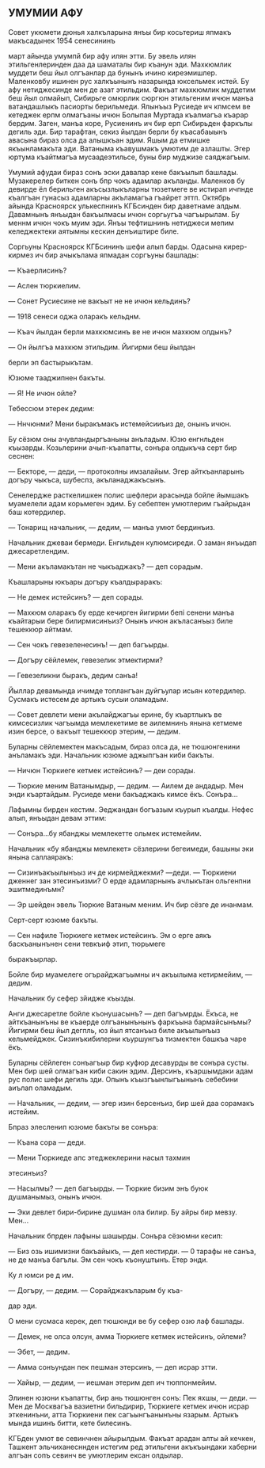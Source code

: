 ## УМУМИИ АФУ

Совет укюмети дюнья халкъларына янъы бир косьтериш япмакъ макъсадынек 1954 сенесининъ

март айында умумпй бир афу илян этти.
Бу эвель илян этильгенлеринден даа да шаматалы бир къанун эди.
Махкюмлик муддети беш йыл олгъанлар да бунынъ ичино киреэмишлер.
Маленковбу ишинен рус халкъынынъ назарында юксельмек истей.
Бу афу нетиджесинде мен де азат этильдим.
Факъат махкюмлик муддетим беш йыл олмайып, Сибирьге омюрлик сюргюн этильгеним ичюн манъа ватандашлыкъ пасиорты берильмеди.
Ялынъыз Русиеде ич кпмсем ве кетеджек ерпм олмагъаны ичюн Болыпая Муртада къалмагъа къарар бердим.
Заген, манъа коре, Русиенинъ ич бир ерп Сибирьден фаркълы дегиль эди.
Бир тарафтан, секиз йылдан берли бу къасабаыынъ авасына бираз олса да алышкъан эдим.
Яшым да етмишке якъынламакъта эди.
Ватаныма къавушмакъ умютим де азлашты.
Эгер юртума къайтмагъа мусаадеэтильсе, буны бир муджизе саяджагъым.

Умумий афудаи бираз сонъ эски давалар кене бакъылып башлады.
Музакерелер биткен сонъ бпр чокъ адамлар акъланды.
Маленков бу девирде ёл берильген акъсызлыкъларны тюзетмеге ве истирап ичпнде къалгъан гунасыз адамларны акъламагъа гъайрет эттп.
Октябрь айында Красноярск улькеспнинъ КГБсинден бир даветнаме алдым.
Давамнынъ янъыдан бакъылмасы ичюн соргьугъа чагъырылам.
Бу меннм ичюн чокъ муим эди.
Янъы тефтишнинъ нетиджеси мепим келеджектеки аятымны кескин денъиштире биле.

Соргьуны Красноярск КГБсининъ шефи алып барды.
Одасына кирер-кирмез ич бир ачыкълама япмадан соргъуны башлады:

— Къаерлисинъ?

— Аслен тюркиелим.

— Сонет Русиесине не вакъыт не не ичюн кельдинъ?

— 1918 сенеси оджа оларакъ кельднм.

— Къач йылдан берли махкюмсинъ ве не ичюн махкюм олдынъ?

— Он йылгъа махкюм этильдим.
Йигирми беш йылдан

берли эп бастырыкътам.

Юзюме тааджипнен бакъты.

— Я!
Не ичюн ойле?

Тебессюм этерек дедим:

— Ннчюнми?
Мени быракъмакъ истемейсииъиз де, онынъ ичюн.

Бу сёзюм оны ачувландыргъаныны анъладым.
Юзю енгнльден къызарды.
Козьлерини ачып-къапатты, сонъра олдыкъча серт бир сеснен:

— Бекторе, — деди, — протоколны имзалайым.
Эгер айткъанларынъ догъру чыкъса, шубеспз, акъланаджакъсынъ.

Сенелердже расткелишкен полис шефлери арасында бойле йымшакъ муамелели адам корьмеген эдим.
Бу себептен умютлерим гъайрыдан баш котердилер.

— Тонарищ начальник, — дедим, — манъа умют бердинъиз.

Начальник джеваи бермеди.
Енгильден кулюмсиреди.
О заман янъыдап джесаретлендим.

— Мени акъламакътан не чыкъаджакъ? — деп сорадым.

Къашларыны юкъары догъру къалдыраракъ:

— Не демек истейсинъ? — деп сорады.

— Махкюм оларакъ бу ерде кечирген йигирми бепі сенени манъа къайтарыи бере билирмисинъиз?
Онынъ ичюн акъласанъыз биле тешеккюр айтмам.

— Сен чокъ гевезеленесинъ! — деп багъырды.

— Догъру сёйлемек, гевезелик этмектирми?

— Гевезеликни быракъ, дедим санъа!

Йыллар девамында ичимде топлангъан дуйгъулар исьян котердилер.
Сусмакъ истесем де артыкъ сусыи оламадым.

— Совет девлети мени акълайджагъы ерине, бу къартлыкъ ве кимсесизлик чагъымда мемлекетиме ве аилемнинъ янына кетмеме изин берсе, о вакъыт тешеккюр этерим, — дедим.

Буларны сёйлемектен макъсадым, бираз олса да, не тюшюнгенини анъламакъ эди.
Начальник юзюме аджыпгъан киби бакъты.

— Ничюн Тюркиеге кетмек истейсинъ? — деи сорады.

— Тюркие меним Ватанымдыр, — дедим. — Аилем де андадыр.
Мен энди къартайдым.
Русиеде мени бакъаджакъ кимсе ёкъ.
Сонъра...

Лафымны бирден кестим.
Эеджандан богъазым къурып къалды.
Нефес алып, янъыдан девам эттим:

— Сонъра...бу ябанджы мемлекетте ольмек истемейим.

Начальник «бу ябанджы мемлекет» сёзлерини бегеимеди, башыны эки янына саллаяракъ:

— Сизинъакъылынъыз ич де кирмейджекми? —деди. — Тюркиени дженнег зан этесинъизми?
О ерде адамларнынъ ачлыкътан ольгенпни эшитмединъмн?

— Эр шейден эвель Тюркие Ватаным меним.
Ич бир сёзге де инанмам.

Серт-серт юзюме бакъты.

— Сен нафиле Тюркиеге кетмек истейсинъ.
Эм о ерге аякъ баскъанынънен сени тевкъиф этип, тюрьмеге

быракъырлар.

Бойле бир муамелеге огърайджагъымны ич акъылыма кетирмейим, — дедим.

Начальник бу сефер зйидже къызды.

Анги джесаретле бойле къонушасынъ? — деп багъмрды.
Ёкъса, не айткъанынъны ве къаерде олгъанынънынъ фаркъына бармайсынъмы?
Йигирми беш йыл дегпль, юз йыл ятсанъыз биле акъылынъыз кельмейджек.
Сизинъкибилерни къуршунгъа тизмектен башкъа чаре ёкъ.

Буларны сёйлеген сонъагъыр бир куфюр десавурды ве сонъра сусты.
Мен бир шей олмагъан киби сакин эдим.
Дерсинъ, къаршымдаки адам рус полис шефи дегиль зди.
Опынъ къызгъынлыгъынынъ себебини аиълап оламадым.

— Начальник, — дедим, — эгер изин берсенъиз, бир шей даа сорамакъ истейим.

Бпраз элесленип юзюме бакъты ве сонъра:

— Къана сора — деди.

— Мени Тюркиеде апс этеджеклерини насыл тахмин

этесинъиз?

— Насылмы? — деп багъырды. — Тюркие бизим энъ буюк душманымыз, онынъ ичюн.

— Эки девлет бири-бирине душман ола билир.
Бу айры бир мевзу.
Мен...

Начальник бпрден лафыны шашырды.
Сонъра сёзюмни кесип:

— Биз озь ишимизни бакъайыкъ, — деп кестирди. — 0 тарафы не санъа, не де манъа багълы.
Эм сен чокъ къонуштынъ.
Етер энди.

Ку л юмси ре д им.

— Догъру, — дедим. — Сорайджакъларым бу къа-

дар эди.

О мени сусмаса керек, деп тюшюнди ве бу сефер озю лаф башлады.

— Демек, не олса олсун, амма Тюркиеге кетмек истейсинъ, ойлеми?

— Эбет, — дедим.

— Амма сонъундан пек пешман этерсинъ, — деп исрар зтти.

— Хайыр, — дедим, — иешман этерим деп ич тюппонмейим.

Элинен юзюни къапатты, бир ань тюшюнген сонъ: Пек яхшы, — деди. — Мен де Москвагъа вазиетни бильдирир, Тюркиеге кетмек ичюн исрар эткенинъни, атта Тюркиени пек сагъынгъанынъны язарым.
Артыкъ мында ишинъ битти, кете билесинъ.

КГБден умют ве севинчнен айырылдым.
Факъат арадан алты ай кечкен, Ташкент эльчиханесннден истегим ред этильгени акъкъындаки хаберни алгъан сопъ севинч ве умютлерим ексан олдылар.
